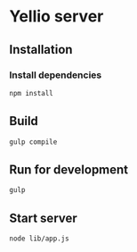 Yellio server
=============

## Installation

### Install dependencies
```sh
npm install
```

## Build

```sh
gulp compile
```

## Run for development

```sh
gulp
```

## Start server

```sh
node lib/app.js
```
